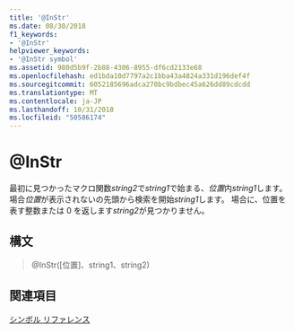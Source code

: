 ```yaml
---
title: '@InStr'
ms.date: 08/30/2018
f1_keywords:
- '@InStr'
helpviewer_keywords:
- '@InStr symbol'
ms.assetid: 980d5b9f-2b88-4306-8955-df6cd2133e68
ms.openlocfilehash: ed1bda10d7797a2c1bba43a4824a331d196def4f
ms.sourcegitcommit: 6052185696adca270bc9bdbec45a626dd89cdcdd
ms.translationtype: MT
ms.contentlocale: ja-JP
ms.lasthandoff: 10/31/2018
ms.locfileid: "50586174"
---
```

# <a name="instr"></a>@InStr

最初に見つかったマクロ関数*string2*で*string1*で始まる、*位置*内*string1*します。 場合*位置*が表示されないの先頭から検索を開始*string1*します。 場合に、位置を表す整数または 0 を返します*string2*が見つかりません。

## <a name="syntax"></a>構文

> @InStr([位置]、string1、string2)

## <a name="see-also"></a>関連項目

[シンボル リファレンス](../../assembler/masm/symbols-reference.md)<br/>